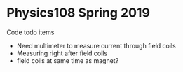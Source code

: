 # Physics108 Spring 2019

Code todo items
- Need multimeter to measure current through field coils
- Measuring right after field coils
- field coils at same time as magnet?